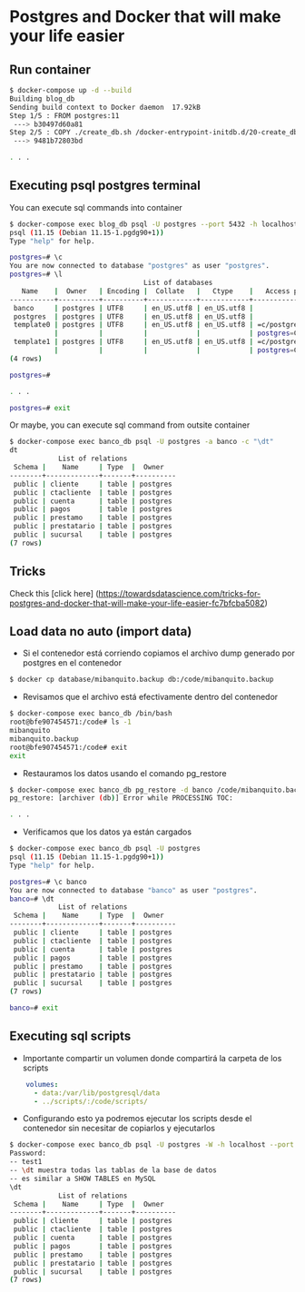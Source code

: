 # Postgres and Docker that will make your life easier

## Run container

```bash
$ docker-compose up -d --build
Building blog_db
Sending build context to Docker daemon  17.92kB
Step 1/5 : FROM postgres:11
 ---> b30497d60a81
Step 2/5 : COPY ./create_db.sh /docker-entrypoint-initdb.d/20-create_db.sh
 ---> 9481b72803bd

. . .
```

## Executing psql postgres terminal

You can execute sql commands into container

```bash
$ docker-compose exec blog_db psql -U postgres --port 5432 -h localhost
psql (11.15 (Debian 11.15-1.pgdg90+1))
Type "help" for help.

postgres=# \c
You are now connected to database "postgres" as user "postgres".
postgres=# \l
                                 List of databases
   Name    |  Owner   | Encoding |  Collate   |   Ctype    |   Access privileges
-----------+----------+----------+------------+------------+-----------------------
 banco     | postgres | UTF8     | en_US.utf8 | en_US.utf8 |
 postgres  | postgres | UTF8     | en_US.utf8 | en_US.utf8 |
 template0 | postgres | UTF8     | en_US.utf8 | en_US.utf8 | =c/postgres          +
           |          |          |            |            | postgres=CTc/postgres
 template1 | postgres | UTF8     | en_US.utf8 | en_US.utf8 | =c/postgres          +
           |          |          |            |            | postgres=CTc/postgres
(4 rows)

postgres=#

. . .

postgres=# exit
```

Or maybe, you can execute sql command from outsite container

```bash
$ docker-compose exec banco_db psql -U postgres -a banco -c "\dt"
dt
            List of relations
 Schema |    Name     | Type  |  Owner
--------+-------------+-------+----------
 public | cliente     | table | postgres
 public | ctacliente  | table | postgres
 public | cuenta      | table | postgres
 public | pagos       | table | postgres
 public | prestamo    | table | postgres
 public | prestatario | table | postgres
 public | sucursal    | table | postgres
(7 rows)
```

## Tricks

Check this [click here] (https://towardsdatascience.com/tricks-for-postgres-and-docker-that-will-make-your-life-easier-fc7bfcba5082)

## Load data no auto (import data)

* Si el contenedor está corriendo copiamos el archivo dump generado por postgres en el contenedor
```bash
$ docker cp database/mibanquito.backup db:/code/mibanquito.backup
```

* Revisamos que el archivo está efectivamente dentro del contenedor
```bash
$ docker-compose exec banco_db /bin/bash
root@bfe907454571:/code# ls -1
mibanquito
mibanquito.backup
root@bfe907454571:/code# exit
exit
```

* Restauramos los datos usando el comando pg_restore
```bash
$ docker-compose exec banco_db pg_restore -d banco /code/mibanquito.backup -c -U postgres
pg_restore: [archiver (db)] Error while PROCESSING TOC:

. . .
```

* Verificamos que los datos ya están cargados
```bash
$ docker-compose exec banco_db psql -U postgres
psql (11.15 (Debian 11.15-1.pgdg90+1))
Type "help" for help.

postgres=# \c banco
You are now connected to database "banco" as user "postgres".
banco=# \dt
            List of relations
 Schema |    Name     | Type  |  Owner
--------+-------------+-------+----------
 public | cliente     | table | postgres
 public | ctacliente  | table | postgres
 public | cuenta      | table | postgres
 public | pagos       | table | postgres
 public | prestamo    | table | postgres
 public | prestatario | table | postgres
 public | sucursal    | table | postgres
(7 rows)

banco=# exit
```

## Executing sql scripts

* Importante compartir un volumen donde compartirá la carpeta de los scripts
```yml
    volumes:
      - data:/var/lib/postgresql/data
      - ../scripts/:/code/scripts/
```

* Configurando esto ya podremos ejecutar los scripts desde el contenedor sin necesitar de copiarlos y ejecutarlos

```bash
$ docker-compose exec banco_db psql -U postgres -W -h localhost --port 5432 -a banco -f /code/scripts/test.sql
Password:
-- test1
-- \dt muestra todas las tablas de la base de datos
-- es similar a SHOW TABLES en MySQL
\dt
            List of relations
 Schema |    Name     | Type  |  Owner
--------+-------------+-------+----------
 public | cliente     | table | postgres
 public | ctacliente  | table | postgres
 public | cuenta      | table | postgres
 public | pagos       | table | postgres
 public | prestamo    | table | postgres
 public | prestatario | table | postgres
 public | sucursal    | table | postgres
(7 rows)
```